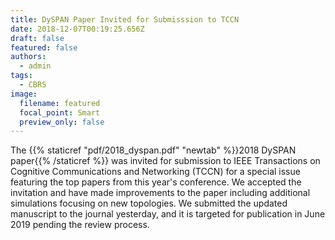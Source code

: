 ```yaml
---
title: DySPAN Paper Invited for Submisssion to TCCN
date: 2018-12-07T00:19:25.656Z
draft: false
featured: false
authors:
  - admin
tags:
  - CBRS
image:
  filename: featured
  focal_point: Smart
  preview_only: false
---
```

The {{% staticref "pdf/2018_dyspan.pdf" "newtab" %}}2018 DySPAN paper{{% /staticref %}} was invited for submission to IEEE Transactions on Cognitive Communications and Networking (TCCN) for a special issue featuring the top papers from this year's conference. We accepted the invitation and have made improvements to the paper including additional simulations focusing on new topologies. We submitted the updated manuscript to the journal yesterday, and it is targeted for publication in June 2019 pending the review process. 